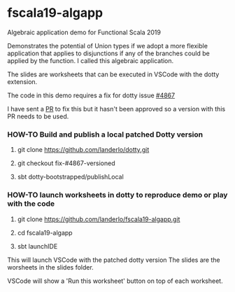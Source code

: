 # fscala19-algapp

Algebraic application demo for Functional Scala 2019

Demonstrates the potential of Union types if we adopt a more flexible
application that applies to disjunctions if any of the branches could be
applied by the function. I called this algebraic application.

The slides are worksheets that can be executed in VSCode with the dotty
extension.

The code in this demo requires a fix for dotty issue [#4867](https://github.com/lampepfl/dotty/issues/4867)

I have sent a [PR](https://github.com/lampepfl/dotty/pull/7829) to fix this but it hasn't been approved so a version with this PR needs to be used.

### HOW-TO Build and publish a local patched Dotty version

1. git clone https://github.com/landerlo/dotty.git

2. git checkout fix-#4867-versioned

3. sbt dotty-bootstrapped/publishLocal

### HOW-TO launch worksheets in dotty to reproduce demo or play with the code
1. git clone https://github.com/landerlo/fscala19-algapp.git

1. cd fscala19-algapp

2. sbt launchIDE

This will launch VSCode with the patched dotty version
The slides are the worsheets in the slides folder.

VSCode will show a 'Run this worksheet' button on top of each worksheet.
